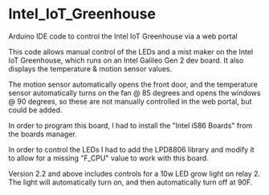 # Intel_IoT_Greenhouse
Arduino IDE code to control the Intel IoT Greenhouse via a web portal

This code allows manual control of the LEDs and a mist maker on the Intel IoT Greenhouse, which runs on an Intel Galileo Gen 2 dev board.  It also displays the temperature & motion sensor values.

The motion sensor automatically opens the front door, and the temperature sensor automatically turns on the fan @ 85 degrees and opens the windows @ 90 degrees, so these are not manually controlled in the web portal, but could be added.

In order to program this board, I had to install the "Intel i586 Boards" from the boards manager.

In order to control the LEDs I had to add the LPD8806 library and modify it to allow for a missing "F_CPU" value to work with this board.

Version 2.2 and above includes controls for a 10w LED grow light on relay 2.  The light will automatically turn on, and then automatically turn off at 90F.
